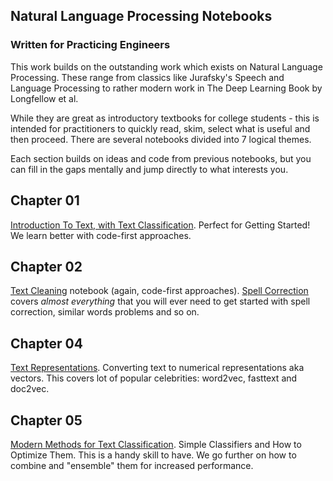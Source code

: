 Natural Language Processing Notebooks
--
### Written for Practicing Engineers

This work builds on the outstanding work which exists on Natural Language Processing. These range from classics like Jurafsky's Speech and Language Processing to rather modern work in The Deep Learning Book by Longfellow et al.

While they are great as introductory textbooks for college students - this is intended for practitioners to quickly read, skim, select what is useful and then proceed. There are several notebooks divided into 7 logical themes.

Each section builds on ideas and code from previous notebooks, but you can fill in the gaps mentally and jump directly to what interests you.

## Chapter 01 
[Introduction To Text, with Text Classification](https://github.com/NirantK/nlp-python-deep-learning/blob/master/Part-01.ipynb). Perfect for  Getting Started! We learn better with code-first approaches. 

## Chapter 02
[Text Cleaning](https://github.com/NirantK/nlp-python-deep-learning/blob/master/Part-02-A.ipynb) notebook (again, code-first approaches). [Spell Correction](https://github.com/NirantK/nlp-python-deep-learning/blob/master/Part-02-B.ipynb) covers *almost everything* that you will ever need to get started with spell correction, similar words problems and so on. 

## Chapter 04
[Text Representations](https://github.com/NirantK/nlp-python-deep-learning/blob/master/Part-04%20Text%20Representations.ipynb). Converting text to numerical representations aka vectors. This covers lot of popular celebrities: word2vec, fasttext and doc2vec. 

## Chapter 05
[Modern Methods for Text Classification](https://github.com/NirantK/nlp-python-deep-learning/blob/master/Part-05%20Modern%20Text%20Classification.ipynb). Simple Classifiers and How to Optimize Them. This is a handy skill to have. We go further on how to combine and "ensemble" them for increased performance. 
